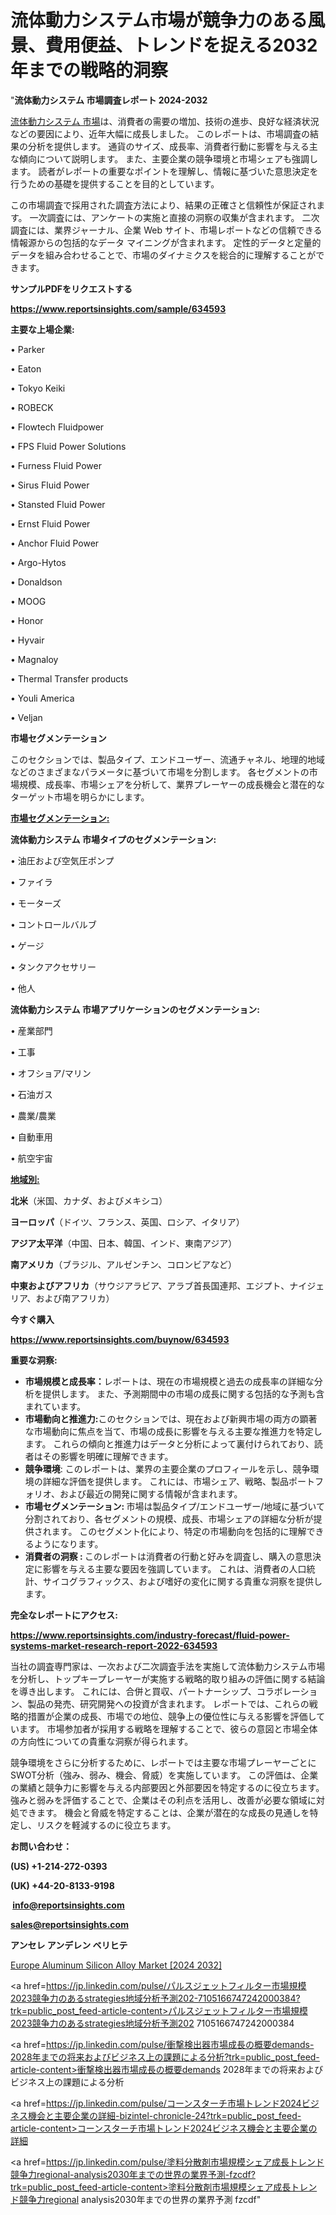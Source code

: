 # 流体動力システム市場が競争力のある風景、費用便益、トレンドを捉える2032年までの戦略的洞察

"<strong>流体動力システム 市場調査レポート 2024-2032</strong>

<a href=https://www.reportsinsights.com/sample/634593>流体動力システム 市場</a>は、消費者の需要の増加、技術の進歩、良好な経済状況などの要因により、近年大幅に成長しました。 このレポートは、市場調査の結果の分析を提供します。 通貨のサイズ、成長率、消費者行動に影響を与える主な傾向について説明します。 また、主要企業の競争環境と市場シェアも強調します。 読者がレポートの重要なポイントを理解し、情報に基づいた意思決定を行うための基礎を提供することを目的としています。

この市場調査で採用された調査方法により、結果の正確さと信頼性が保証されます。 一次調査には、アンケートの実施と直接の洞察の収集が含まれます。 二次調査には、業界ジャーナル、企業 Web サイト、市場レポートなどの信頼できる情報源からの包括的なデータ マイニングが含まれます。 定性的データと定量的データを組み合わせることで、市場のダイナミクスを総合的に理解することができます。

<strong><b>サンプルPDFをリクエストする</b></strong>

<a href=https://www.reportsinsights.com/sample/634593><strong><u>https://www.reportsinsights.com/sample/634593</u></strong></a>

<strong>主要な上場企業:</strong>

• Parker 

• Eaton 

• Tokyo Keiki 

• ROBECK 

• Flowtech Fluidpower 

• FPS Fluid Power Solutions 

• Furness Fluid Power 

• Sirus Fluid Power 

• Stansted Fluid Power 

• Ernst Fluid Power 

• Anchor Fluid Power 

• Argo-Hytos 

• Donaldson 

• MOOG 

• Honor 

• Hyvair 

• Magnaloy 

• Thermal Transfer products 

• Youli America 

• Veljan

<strong>市場セグメンテーション</strong>

このセクションでは、製品タイプ、エンドユーザー、流通チャネル、地理的地域などのさまざまなパラメータに基づいて市場を分割します。 各セグメントの市場規模、成長率、市場シェアを分析して、業界プレーヤーの成長機会と潜在的なターゲット市場を明らかにします。

<strong><u>市場セグメンテーション</u></strong><strong><u>:</u></strong>

<strong>流体動力システム 市場タイプのセグメンテーション:</strong>

• 油圧および空気圧ポンプ

• ファイラ

• モーターズ

• コントロールバルブ

• ゲージ

• タンクアクセサリー

• 他人

<strong>流体動力システム 市場アプリケーションのセグメンテーション:</strong>

• 産業部門

• 工事

• オフショア/マリン

• 石油ガス

• 農業/農業

• 自動車用

• 航空宇宙

<strong><u>地域別</u></strong><strong><u>:</u></strong>

<strong>北米</strong>（米国、カナダ、およびメキシコ）

<strong>ヨーロッパ</strong>（ドイツ、フランス、英国、ロシア、イタリア）

<strong>アジア太平洋</strong>（中国、日本、韓国、インド、東南アジア）

<strong>南アメリカ</strong>（ブラジル、アルゼンチン、コロンビアなど）

<strong>中東およびアフリカ</strong>（サウジアラビア、アラブ首長国連邦、エジプト、ナイジェリア、および南アフリカ）

<strong>今すぐ購入</strong>

<a href=https://www.reportsinsights.com/buynow/634593><strong><u>https://www.reportsinsights.com/buynow/634593</u></strong></a>

<strong>重要な洞察:</strong>
<ul>
  <li><strong>市場規模と成長率：</strong>レポートは、現在の市場規模と過去の成長率の詳細な分析を提供します。 また、予測期間中の市場の成長に関する包括的な予測も含まれています。</li>
  <li><strong>市場動向と推進力:</strong>このセクションでは、現在および新興市場の両方の顕著な市場動向に焦点を当て、市場の成長に影響を与える主要な推進力を特定します。 これらの傾向と推進力はデータと分析によって裏付けられており、読者はその影響を明確に理解できます。</li>
  <li><strong>競争環境</strong>: このレポートは、業界の主要企業のプロフィールを示し、競争環境の詳細な評価を提供します。 これには、市場シェア、戦略、製品ポートフォリオ、および最近の開発に関する情報が含まれます。</li>
  <li><strong>市場セグメンテーション: </strong>市場は製品タイプ/エンドユーザー/地域に基づいて分割されており、各セグメントの規模、成長、市場シェアの詳細な分析が提供されます。 このセグメント化により、特定の市場動向を包括的に理解できるようになります。</li>
  <li><strong>消費者の洞察 : </strong>このレポートは消費者の行動と好みを調査し、購入の意思決定に影響を与える主要な要因を強調しています。 これは、消費者の人口統計、サイコグラフィックス、および嗜好の変化に関する貴重な洞察を提供します。</li>
</ul>
<strong>完全なレポートにアクセス:</strong>

<a href=https://www.reportsinsights.com/industry-forecast/fluid-power-systems-market-research-report-2022-634593><strong><u><b>https://www.reportsinsights.com/industry-forecast/fluid-power-systems-market-research-report-2022-634593</b></u></strong></a>

当社の調査専門家は、一次および二次調査手法を実施して流体動力システム市場を分析し、トップキープレーヤーが実施する戦略的取り組みの評価に関する結論を導き出します。 これには、合併と買収、パートナーシップ、コラボレーション、製品の発売、研究開発への投資が含まれます。 レポートでは、これらの戦略的措置が企業の成長、市場での地位、競争上の優位性に与える影響を評価しています。 市場参加者が採用する戦略を理解することで、彼らの意図と市場全体の方向性についての貴重な洞察が得られます。

競争環境をさらに分析するために、レポートでは主要な市場プレーヤーごとにSWOT分析（強み、弱み、機会、脅威）を実施しています。 この評価は、企業の業績と競争力に影響を与える内部要因と外部要因を特定するのに役立ちます。 強みと弱みを評価することで、企業はその利点を活用し、改善が必要な領域に対処できます。 機会と脅威を特定することは、企業が潜在的な成長の見通しを特定し、リスクを軽減するのに役立ちます。

<strong>お問い合わせ：</strong>

<strong>(US) +1-214-272-0393</strong>

<strong>(UK) +44-20-8133-9198</strong>

<strong> </strong><a href=info@reportsinsights.com><strong><u>info@reportsinsights.com</u></strong></a>

<a href=sales@reportsinsights.com><strong><u>sales@reportsinsights.com</u></strong></a>

<strong>アンセレ アンデレン ベリヒテ</strong>

<a href=https://www.linkedin.com/pulse/europe-aluminum-silicon-alloy-markets-2024-business-eujaf/>Europe Aluminum Silicon Alloy Market [2024 2032]</a>

<a href=https://jp.linkedin.com/pulse/パルスジェットフィルター市場規模2023競争力のあるstrategies地域分析予測202-7105166747242000384?trk=public_post_feed-article-content>パルスジェットフィルター市場規模2023競争力のあるstrategies地域分析予測202 7105166747242000384</a>

<a href=https://jp.linkedin.com/pulse/衝撃検出器市場成長の概要demands-2028年までの将来およびビジネス上の課題による分析?trk=public_post_feed-article-content>衝撃検出器市場成長の概要demands 2028年までの将来およびビジネス上の課題による分析</a>

<a href=https://jp.linkedin.com/pulse/コーンスターチ市場トレンド2024ビジネス機会と主要企業の詳細-bizintel-chronicle-24?trk=public_post_feed-article-content>コーンスターチ市場トレンド2024ビジネス機会と主要企業の詳細</a>

<a href=https://jp.linkedin.com/pulse/塗料分散剤市場規模シェア成長トレンド競争力regional-analysis2030年までの世界の業界予測-fzcdf?trk=public_post_feed-article-content>塗料分散剤市場規模シェア成長トレンド競争力regional analysis2030年までの世界の業界予測 fzcdf</a>"
